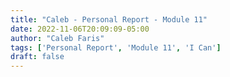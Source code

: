 ```yaml
---
title: "Caleb - Personal Report - Module 11"
date: 2022-11-06T20:09:09-05:00
author: "Caleb Faris"
tags: ['Personal Report', 'Module 11', 'I Can']
draft: false
---
```


